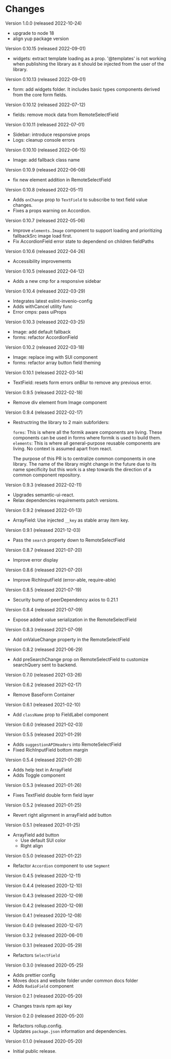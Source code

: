 # Changes

Version 1.0.0 (released 2022-10-24)

- upgrade to node 18
- align yup package version

Version 0.10.15 (released 2022-09-01)

- widgets: extract template loading as a prop. '@templates' is not working when
  publishing the library as it should be injected from the user of the library.

Version 0.10.13 (released 2022-09-01)

- form: add widgets folder. It includes basic types components derived from the core
  form fields.

Version 0.10.12 (released 2022-07-12)

- fields: remove mock data from RemoteSelectField

Version 0.10.11 (released 2022-07-01)

- Sidebar: introduce responsive props
- Logs: cleanup console errors

Version 0.10.10 (released 2022-06-15)

- Image: add fallback class name

Version 0.10.9 (released 2022-06-08)

- fix new element addition in RemoteSelectField

Version 0.10.8 (released 2022-05-11)

- Adds `onChange` prop to `TextField` to subscribe to text field value changes.
- Fixes a props warning on Accordion.

Version 0.10.7 (released 2022-05-06)

- Improve `elements.Image` component to support loading and prioritizing fallbackSrc
  image load first.
- Fix AccordionField error state to dependend on children fieldPaths

Version 0.10.6 (released 2022-04-26)

- Accessibility improvements

Version 0.10.5 (released 2022-04-12)

- Adds a new cmp for a responsive sidebar

Version 0.10.4 (released 2022-03-29)

- Integrates latest eslint-invenio-config
- Adds withCancel utility func
- Error cmps: pass uiProps

Version 0.10.3 (released 2022-03-25)

- Image: add default fallback
- forms: refactor AccordionField

Version 0.10.2 (released 2022-03-18)

- Image: replace img with SUI component
- forms: refactor array button field theming

Version 0.10.1 (released 2022-03-14)

- TextField: resets form errors onBlur to remove any previous error.

Version 0.9.5 (released 2022-02-18)

- Remove div element from Image component

Version 0.9.4 (released 2022-02-17)

- Restructring the library to 2 main subforlders:

  `forms`: This is where all the formik aware components are living. These components can be used in forms where formik is used to build them.
  `elements`: This is where all general-purpose reusable components are living. No context is assumed apart from react.

  The purpose of this PR is to centralize common components in one library. The name of the library might change in the future due to its name specificity but this work is a step towards the direction of a common component repository.

Version 0.9.3 (released 2022-02-11)

- Upgrades semantic-ui-react.
- Relax dependencies requirements patch versions.

Version 0.9.2 (released 2022-01-13)

- ArrayField: Use injected `__key` as stable array item key.

Version 0.9.1 (released 2021-12-03)

- Pass the `search` property down to RemoteSelectField

Version 0.8.7 (released 2021-07-20)

- Improve error display

Version 0.8.6 (released 2021-07-20)

- Improve RichInputField (error-able, require-able)

Version 0.8.5 (released 2021-07-19)

- Security bump of peerDependency axios to 0.21.1

Version 0.8.4 (released 2021-07-09)

- Expose added value serialization in the RemoteSelectField

Version 0.8.3 (released 2021-07-09)

- Add onValueChange property in the RemoteSelectField

Version 0.8.2 (released 2021-06-29)

- Add preSearchChange prop on RemoteSelectField to
  customize searchQuery sent to backend.

Version 0.7.0 (released 2021-03-26)

Version 0.6.2 (released 2021-02-17)

- Remove BaseForm Container

Version 0.6.1 (released 2021-02-10)

- Add `className` prop to FieldLabel component

Version 0.6.0 (released 2021-02-03)

Version 0.5.5 (released 2021-01-29)

- Adds `suggestionAPIHeaders` into RemoteSelectField
- Fixed RichInputField bottom margin

Version 0.5.4 (released 2021-01-28)

- Adds help text in ArrayField
- Adds Toggle component

Version 0.5.3 (released 2021-01-26)

- Fixes TextField double form field layer

Version 0.5.2 (released 2021-01-25)

- Revert right alignment in arrayField add button

Version 0.5.1 (released 2021-01-25)

- ArrayField add button
  - Use default SUI color
  - Right align

Version 0.5.0 (released 2021-01-22)

- Refactor `Accordion` component to use `Segment`

Version 0.4.5 (released 2020-12-11)

Version 0.4.4 (released 2020-12-10)

Version 0.4.3 (released 2020-12-09)

Version 0.4.2 (released 2020-12-09)

Version 0.4.1 (released 2020-12-08)

Version 0.4.0 (released 2020-12-07)

Version 0.3.2 (released 2020-06-01)

Version 0.3.1 (released 2020-05-29)

- Refactors `SelectField`

Version 0.3.0 (released 2020-05-25)

- Adds prettier config
- Moves docs and website folder under common docs folder
- Adds `RadioField` component

Version 0.2.1 (released 2020-05-20)

- Changes travis npm api key

Version 0.2.0 (released 2020-05-20)

- Refactors rollup.config.
- Updates `package.json` information and dependencies.

Version 0.1.0 (released 2020-05-20)

- Initial public release.

